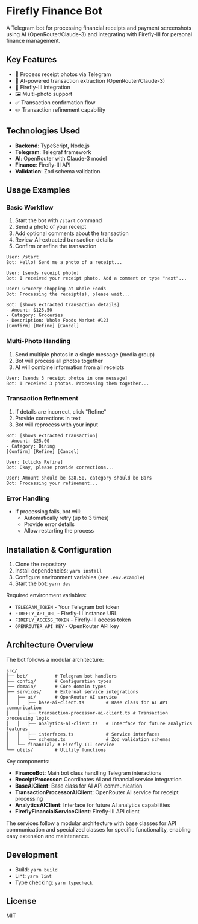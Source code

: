 # Firefly Finance Bot

A Telegram bot for processing financial receipts and payment screenshots using AI (OpenRouter/Claude-3) and integrating with Firefly-III for personal finance management.

## Key Features

- 📸 Process receipt photos via Telegram
- 🤖 AI-powered transaction extraction (OpenRouter/Claude-3)
- 🔄 Firefly-III integration
- 🖼️ Multi-photo support
- ✅ Transaction confirmation flow
- ✏️ Transaction refinement capability

## Technologies Used

- **Backend**: TypeScript, Node.js
- **Telegram**: Telegraf framework
- **AI**: OpenRouter with Claude-3 model
- **Finance**: Firefly-III API
- **Validation**: Zod schema validation

## Usage Examples

### Basic Workflow

1. Start the bot with `/start` command
2. Send a photo of your receipt
3. Add optional comments about the transaction
4. Review AI-extracted transaction details
5. Confirm or refine the transaction

```plaintext
User: /start
Bot: Hello! Send me a photo of a receipt...

User: [sends receipt photo]
Bot: I received your receipt photo. Add a comment or type "next"...

User: Grocery shopping at Whole Foods
Bot: Processing the receipt(s), please wait...

Bot: [shows extracted transaction details]
- Amount: $125.50
- Category: Groceries
- Description: Whole Foods Market #123
[Confirm] [Refine] [Cancel]
```

### Multi-Photo Handling

1. Send multiple photos in a single message (media group)
2. Bot will process all photos together
3. AI will combine information from all receipts

```plaintext
User: [sends 3 receipt photos in one message]
Bot: I received 3 photos. Processing them together...
```

### Transaction Refinement

1. If details are incorrect, click "Refine"
2. Provide corrections in text
3. Bot will reprocess with your input

```plaintext
Bot: [shows extracted transaction]
- Amount: $25.00
- Category: Dining
[Confirm] [Refine] [Cancel]

User: [clicks Refine]
Bot: Okay, please provide corrections...

User: Amount should be $28.50, category should be Bars
Bot: Processing your refinement...
```

### Error Handling

- If processing fails, bot will:
  - Automatically retry (up to 3 times)
  - Provide error details
  - Allow restarting the process

## Installation & Configuration

1. Clone the repository
2. Install dependencies: `yarn install`
3. Configure environment variables (see `.env.example`)
4. Start the bot: `yarn dev`

Required environment variables:

- `TELEGRAM_TOKEN` - Your Telegram bot token
- `FIREFLY_API_URL` - Firefly-III instance URL
- `FIREFLY_ACCESS_TOKEN` - Firefly-III access token
- `OPENROUTER_API_KEY` - OpenRouter API key

## Architecture Overview

The bot follows a modular architecture:

```
src/
├── bot/          # Telegram bot handlers
├── config/       # Configuration types
├── domain/       # Core domain types
├── services/     # External service integrations
│   ├── ai/       # OpenRouter AI service
│   │   ├── base-ai-client.ts        # Base class for AI API communication
│   │   ├── transaction-processor-ai-client.ts # Transaction processing logic
│   │   ├── analytics-ai-client.ts   # Interface for future analytics features
│   │   ├── interfaces.ts            # Service interfaces
│   │   └── schemas.ts               # Zod validation schemas
│   └── financial/ # Firefly-III service
└── utils/        # Utility functions
```

Key components:

- **FinanceBot**: Main bot class handling Telegram interactions
- **ReceiptProcessor**: Coordinates AI and financial service integration
- **BaseAIClient**: Base class for AI API communication
- **TransactionProcessorAIClient**: OpenRouter AI service for receipt processing
- **AnalyticsAIClient**: Interface for future AI analytics capabilities  
- **FireflyFinancialServiceClient**: Firefly-III API client

The services follow a modular architecture with base classes for API communication and specialized classes for specific functionality, enabling easy extension and maintenance.

## Development

- Build: `yarn build`
- Lint: `yarn lint`
- Type checking: `yarn typecheck`

## License

MIT
